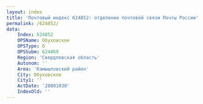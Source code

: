 ```yaml
---
layout: index
title: 'Почтовый индекс 624852: отделение почтовой связи Почты России'
permalink: /624852/
data:
    Index: 624852
    OPSName: Обуховское
    OPSType: О
    OPSSubm: 624869
    Region: 'Свердловская область'
    Autonom: ''
    Area: 'Камышловский район'
    City: Обуховское
    City1: ''
    ActDate: '20001030'
    IndexOld: ''
---
```

